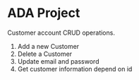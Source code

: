 # ADA Project
Customer account CRUD operations.
1. Add a new Customer
2. Delete a Customer
3. Update email and password
4. Get customer information depend on id
